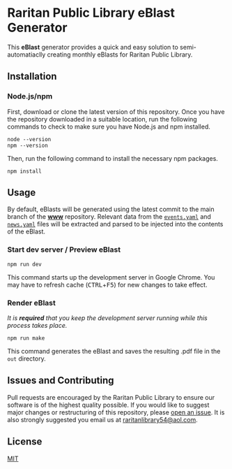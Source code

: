 # **Raritan Public Library eBlast Generator**
This **eBlast** generator provides a quick and easy solution to semi-automatiaclly creating monthly eBlasts for Raritan Public Library.

## **Installation**

### **Node.js/npm**
First, download or clone the latest version of this repository. Once you have the repository downloaded in a suitable location, run the following commands to check to make sure you have Node.js and npm installed.
```
node --version
npm --version
```
Then, run the following command to install the necessary npm packages.
```
npm install
```

## **Usage**
By default, eBlasts will be generated using the latest commit to the main branch of the [**www**]() repository. Relevant data from the [`events.yaml`]() and [`news.yaml`]() files will be extracted and parsed to be injected into the contents of the eBlast.

### **Start dev server / Preview eBlast**
```
npm run dev
```
This command starts up the development server in Google Chrome. You may have to refresh cache (<kbd>CTRL</kbd>+<kbd>F5</kbd>) for new changes to take effect.

### **Render eBlast**
*It is **required** that you keep the development server running while this process takes place.*
```
npm run make
```
This command generates the eBlast and saves the resulting .pdf file in the `out` directory.

## **Issues and Contributing**
Pull requests are encouraged by the Raritan Public Library to ensure our software is of the highest quality possible. If you would like to suggest major changes or restructuring of this repository, please [open an issue](https://github.com/raritanlibrary/eblast/issues/new). It is also strongly suggested you email us at [raritanlibrary54@aol.com](mailto:raritanlibrary54@aol.com).

## **License**
[MIT](LICENSE)